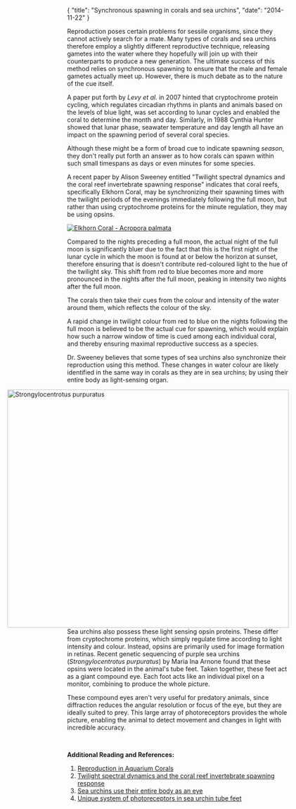 {
        "title": "Synchronous spawning in corals and sea urchins",
        "date": "2014-11-22"
}

Reproduction poses certain problems for sessile organisms, since they cannot actively search for a mate. Many types of corals and sea urchins therefore employ a slightly different reproductive technique, releasing gametes into the water where they hopefully will join up with their counterparts to produce a new generation. The ultimate success of this method relies on synchronous spawning to ensure that the male and female gametes actually meet up. However, there is much debate as to the nature of the cue itself.

A paper put forth by _Levy et al._ in 2007 hinted that cryptochrome protein cycling, which regulates circadian rhythms in plants and animals based on the levels of blue light, was set according to lunar cycles and enabled the coral to determine the month and day. Similarly, in 1988 Cynthia Hunter showed that lunar phase, seawater temperature and day length all have an impact on the spawning period of several coral species.

Although these might be a form of broad cue to indicate spawning _season_, they don't really put forth an answer as to how corals can spawn within such small timespans as days or even minutes for some species.

A recent paper by Alison Sweeney entitled "Twilight spectral dynamics and the coral reef invertebrate spawning response" indicates that coral reefs, specifically Elkhorn Coral, may be synchronizing their spawning times with the twilight periods of the evenings immediately following the full moon, but rather than using cryptochrome proteins for the minute regulation, they may be using opsins.


<div class="col-sm-6 col-md-4">
    <div class="thumbnail">
    <a href="http://www.flickr.com/photos/nashworld/5644714885/" title="Elkhorn Coral - Acropora palmata by nashworld, on Flickr"><img class="pImageRight" src="http://farm6.static.flickr.com/5143/5644714885_de0e3fba9c_z.jpg"  alt="Elkhorn Coral - Acropora palmata"></a>
    </div>
</div>


Compared to the nights preceding a full moon, the actual night of the full moon is significantly bluer due to the fact that this is the first night of the lunar cycle in which the moon is found at or below the horizon at sunset, therefore ensuring that is doesn't contribute red-coloured light to the hue of the twilight sky. This shift from red to blue becomes more and more pronounced in the nights after the full moon, peaking in intensity two nights after the full moon.

The corals then take their cues from the colour and intensity of the water around them, which reflects the colour of the sky.

A rapid change in twilight colour from red to blue on the nights following the full moon is believed to be the actual cue for spawning, which would explain how such a narrow window of time is cued among each individual coral, and thereby ensuring maximal reproductive success as a species.

Dr. Sweeney believes that some types of sea urchins also synchronize their reproduction using this method. These changes in water colour are likely identified in the same way in corals as they are in sea urchins; by using their entire body as light-sensing organ.

<div class="col-sm-6 col-md-4" style="float: right">
    <div class="thumbnail">
        <a href="http://www.flickr.com/photos/jkirkhart35/3108600644/" title="Strongylocentrotus purpuratus by jkirkhart35, on Flickr"><img src="http://farm4.static.flickr.com/3017/3108600644_4435c2ef09_z.jpg" width="640" height="541" alt="Strongylocentrotus purpuratus"></a>
    </div>
</div>


Sea urchins also possess these light sensing opsin proteins. These differ from cryptochrome proteins, which simply regulate time according to light intensity and colour. Instead, opsins are primarily used for image formation in retinas. Recent genetic sequencing  of purple sea urchins (_Strongylocentrotus purpuratus_) by Maria Ina Arnone found that these opsins were located in the animal's tube feet. Taken together, these feet act as a giant compound eye. Each foot acts like an individual pixel on a monitor, combining to produce the whole picture.


These compound eyes aren't very useful for predatory animals, since diffraction reduces the angular resolution or focus of the eye, but they are ideally suited to prey. This large array of photoreceptors provides the whole picture, enabling the animal to detect movement and changes in light with incredible accuracy.

<br>

**Additional Reading and References:**

1. [Reproduction in Aquarium Corals](http://reefkeeping.com/issues/2003-05/eb/index.php)
2. [Twilight spectral dynamics and the coral reef invertebrate spawning response](http://jeb.biologists.org/content/214/5/770.abstract)
3. [Sea urchins use their entire body as an eye](http://blogs.discovermagazine.com/notrocketscience/2011/05/02/sea-urchins-use-their-entire-body-as-an-eye/)
4. [Unique system of photoreceptors in sea urchin tube feet](http://www.pnas.org/content/108/20/8367.abstract )


